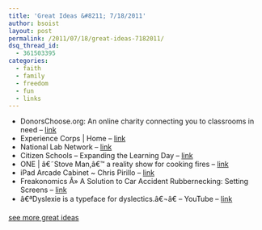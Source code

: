 ```yaml
---
title: 'Great Ideas &#8211; 7/18/2011'
author: bsoist
layout: post
permalink: /2011/07/18/great-ideas-7182011/
dsq_thread_id:
  - 361503395
categories:
  - faith
  - family
  - freedom
  - fun
  - links
---
```

  * DonorsChoose.org: An online charity connecting you to classrooms in need &#8211; [link][1] 
  * Experience Corps | Home &#8211; [link][2] 
  * National Lab Network &#8211; [link][3] 
  * Citizen Schools &#8211; Expanding the Learning Day &#8211; [link][4] 
  * ONE | â€˜Stove Man,â€™ a reality show for cooking fires &#8211; [link][5] 
  * iPad Arcade Cabinet ~ Chris Pirillo &#8211; [link][6] 
  * Freakonomics Â» A Solution to Car Accident Rubbernecking: Setting Screens &#8211; [link][7] 
  * â€ªDyslexie is a typeface for dyslectics.â€¬â€ &#8211; YouTube &#8211; [link][8] 

[see more great ideas][9]

 [1]: http://www.donorschoose.org/
 [2]: http://www.experiencecorps.org/index.cfm
 [3]: http://www.nationallabnetwork.org/
 [4]: http://www.citizenschools.org/
 [5]: http://www.one.org/blog/2011/06/30/stove-man-a-reality-show-for-cooking-fires/?utm_source=feedburner&utm_medium=feed&utm_campaign=Feed%3A+TheONEBlog+%28The+ONE+Blog%29
 [6]: http://chris.pirillo.com/ipad-arcade-cabinet/?utm_source=feedburner&utm_medium=feed&utm_campaign=Feed%3A+ChrisPirillo+%28Chris+Pirillo%29&utm_content=Google+Reader
 [7]: http://www.freakonomics.com/2011/07/12/a-solution-to-car-accident-rubbernecking-setting-screens/
 [8]: http://www.youtube.com/watch?v=VLtYFcHx7ec&feature=player_embedded#at=113
 [9]: http://delicious.com/bsoist/i
